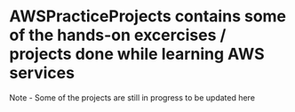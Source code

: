 # AWSPracticeProjects contains some of the hands-on excercises / projects done while learning AWS services

Note - Some of the projects are still in progress to be updated here
